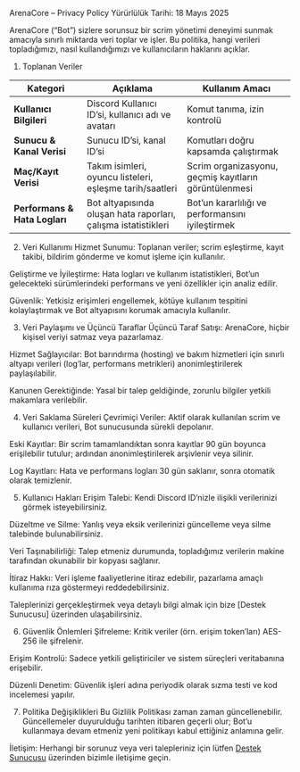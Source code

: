 ArenaCore – Privacy Policy
Yürürlülük Tarihi: 18 Mayıs 2025

ArenaCore (“Bot”) sizlere sorunsuz bir scrim yönetimi deneyimi sunmak amacıyla sınırlı miktarda veri toplar ve işler. Bu politika, hangi verileri topladığımızı, nasıl kullandığımızı ve kullanıcıların haklarını açıklar.
1. Toplanan Veriler

| Kategori                      | Açıklama                                                       | Kullanım Amacı                                        |
| ----------------------------- | -------------------------------------------------------------- | ----------------------------------------------------- |
| **Kullanıcı Bilgileri**       | Discord Kullanıcı ID’si, kullanıcı adı ve avatarı              | Komut tanıma, izin kontrolü                           |
| **Sunucu & Kanal Verisi**     | Sunucu ID’si, kanal ID’si                                      | Komutları doğru kapsamda çalıştırmak                  |
| **Maç/Kayıt Verisi**          | Takım isimleri, oyuncu listeleri, eşleşme tarih/saatleri       | Scrim organizasyonu, geçmiş kayıtların görüntülenmesi |
| **Performans & Hata Logları** | Bot altyapısında oluşan hata raporları, çalışma istatistikleri | Bot’un kararlılığı ve performansını iyileştirmek      |


2. Veri Kullanımı
Hizmet Sunumu: Toplanan veriler; scrim eşleştirme, kayıt takibi, bildirim gönderme ve komut işleme için kullanılır.

Geliştirme ve İyileştirme: Hata logları ve kullanım istatistikleri, Bot’un gelecekteki sürümlerindeki performans ve yeni özellikler için analiz edilir.

Güvenlik: Yetkisiz erişimleri engellemek, kötüye kullanım tespitini kolaylaştırmak ve Bot altyapısını korumak amacıyla kullanılır.

3. Veri Paylaşımı ve Üçüncü Taraflar
Üçüncü Taraf Satışı: ArenaCore, hiçbir kişisel veriyi satmaz veya pazarlamaz.

Hizmet Sağlayıcılar: Bot barındırma (hosting) ve bakım hizmetleri için sınırlı altyapı verileri (log’lar, performans metrikleri) anonimleştirilerek paylaşılabilir.

Kanunen Gerektiğinde: Yasal bir talep geldiğinde, zorunlu bilgiler yetkili makamlara verilebilir.

4. Veri Saklama Süreleri
Çevrimiçi Veriler: Aktif olarak kullanılan scrim ve kullanıcı verileri, Bot sunucusunda sürekli depolanır.

Eski Kayıtlar: Bir scrim tamamlandıktan sonra kayıtlar 90 gün boyunca erişilebilir tutulur; ardından anonimleştirilerek arşivlenir veya silinir.

Log Kayıtları: Hata ve performans logları 30 gün saklanır, sonra otomatik olarak temizlenir.

5. Kullanıcı Hakları
Erişim Talebi: Kendi Discord ID’nizle ilişikli verilerinizi görmek isteyebilirsiniz.

Düzeltme ve Silme: Yanlış veya eksik verilerinizi güncelleme veya silme talebinde bulunabilirsiniz.

Veri Taşınabilirliği: Talep etmeniz durumunda, topladığımız verilerin makine tarafından okunabilir bir kopyası sağlanır.

İtiraz Hakkı: Veri işleme faaliyetlerine itiraz edebilir, pazarlama amaçlı kullanıma rıza göstermeyi reddedebilirsiniz.

Taleplerinizi gerçekleştirmek veya detaylı bilgi almak için bize [Destek Sunucusu] üzerinden ulaşabilirsiniz.

6. Güvenlik Önlemleri
Şifreleme: Kritik veriler (örn. erişim token’ları) AES-256 ile şifrelenir.

Erişim Kontrolü: Sadece yetkili geliştiriciler ve sistem süreçleri veritabanına erişebilir.

Düzenli Denetim: Güvenlik işleri adına periyodik olarak sızma testi ve kod incelemesi yapılır.

7. Politika Değişiklikleri
Bu Gizlilik Politikası zaman zaman güncellenebilir. Güncellemeler duyurulduğu tarihten itibaren geçerli olur; Bot’u kullanmaya devam etmeniz yeni politikayı kabul ettiğiniz anlamına gelir.

İletişim:
Herhangi bir sorunuz veya veri talepleriniz için lütfen [Destek Sunucusu](https://discord.gg/FjEwsZDyk4) üzerinden bizimle iletişime geçin.

